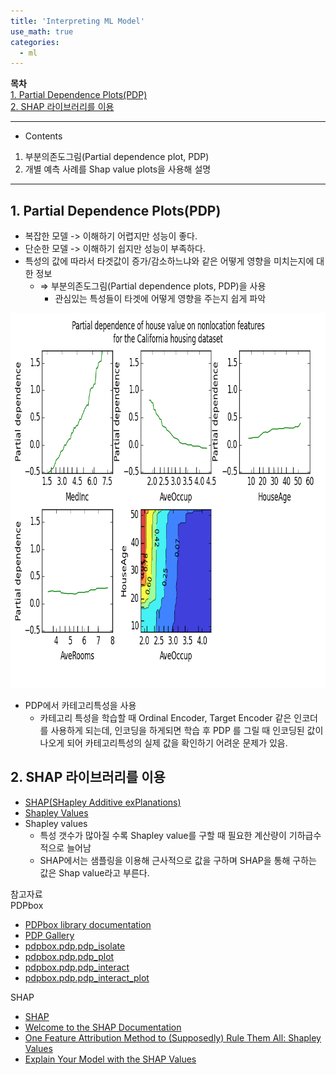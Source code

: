 ```yaml
---
title: 'Interpreting ML Model'
use_math: true
categories:
  - ml
---
```


**목차**  
[1. Partial Dependence Plots(PDP)](#1-partial-dependence-plotspdp)  
[2. SHAP 라이브러리를 이용](#2-shap-라이브러리를-이용)

---
* Contents
1. 부분의존도그림(Partial dependence plot, PDP)
2. 개별 예측 사례를 Shap value plots을 사용해 설명

---

## 1. Partial Dependence Plots(PDP)
* 복잡한 모델 -> 이해하기 어렵지만 성능이 좋다.
* 단순한 모델 -> 이해하기 쉽지만 성능이 부족하다.
* 특성의 값에 따라서 타겟값이 증가/감소하느냐와 같은 어떻게 영향을 미치는지에 대한 정보
  * &rArr; 부분의존도그림(Partial dependence plots, PDP)을 사용
    * 관심있는 특성들이 타겟에 어떻게 영향을 주는지 쉽게 파악

<img src="https://github.com/choidb/choidb.github.io/blob/master/_posts/images2/2022-06-24-13-06-25.png?raw=true" width="800" height="600"/>

* PDP에서 카테고리특성을 사용
  * 카테고리 특성을 학습할 때 Ordinal Encoder, Target Encoder 같은 인코더를 사용하게 되는데, 인코딩을 하게되면 학습 후 PDP 를 그릴 때 인코딩된 값이 나오게 되어 카테고리특성의 실제 값을 확인하기 어려운 문제가 있음.

## 2. SHAP 라이브러리를 이용
* [SHAP(SHapley Additive exPlanations)](https://github.com/slundberg/shap)
* [Shapley Values](https://datanetworkanalysis.github.io/2019/12/23/shap1)
* Shapley values
  * 특성 갯수가 많아질 수록 Shapley value를 구할 때 필요한 계산량이 기하급수적으로 늘어남
  * SHAP에서는 샘플링을 이용해 근사적으로 값을 구하며 SHAP을 통해 구하는 값은 Shap value라고 부른다.

참고자료  
PDPbox
- [PDPbox library documentation](https://pdpbox.readthedocs.io/en/latest/)
- [PDP Gallery](https://github.com/SauceCat/PDPbox#gallery)
- [pdpbox.pdp.pdp_isolate](https://pdpbox.readthedocs.io/en/latest/pdp_isolate.html#pdpbox-pdp-pdp-isolate)
- [pdpbox.pdp.pdp_plot](https://pdpbox.readthedocs.io/en/latest/pdp_plot.html#pdpbox-pdp-pdp-plot)
- [pdpbox.pdp.pdp_interact](https://pdpbox.readthedocs.io/en/latest/pdp_interact.html#pdpbox-pdp-pdp-interact)
- [pdpbox.pdp.pdp_interact_plot
](https://pdpbox.readthedocs.io/en/latest/pdp_interact_plot.html#pdpbox-pdp-pdp-interact-plot)

SHAP
- [SHAP](https://github.com/slundberg/shap)
- [Welcome to the SHAP Documentation](https://shap.readthedocs.io/en/latest/index.html)
- [One Feature Attribution Method to (Supposedly) Rule Them All: Shapley Values](https://towardsdatascience.com/one-feature-attribution-method-to-supposedly-rule-them-all-shapley-values-f3e04534983d)
- [Explain Your Model with the SHAP Values](https://towardsdatascience.com/explain-your-model-with-the-shap-values-bc36aac4de3d)
